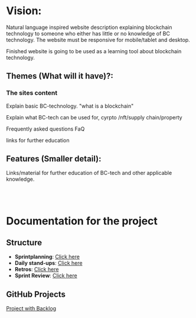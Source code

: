 <h1>Vision: </h1>
<p>Natural language inspired website description explaining blockchain technology to someone who either has little or no knowledge of BC technology. The website must be responsive for mobile/tablet and desktop.</p>
<p>Finished website is going to be used as a learning tool about blockchain technology. </p>

<h2>
Themes (What will it have)?: 
</h2>

<h3> The sites content</h3>
<p>Explain basic BC-technology. "what is a blockchain" </p>
<p> Explain what BC-tech can be used for, cyrpto /nft/supply chain/property  </p>
<p> Frequently asked questions FaQ</p>
<p>links for further education</p>

<h2>Features (Smaller detail):</h2>
<p>Links/material for further education of BC-tech and other applicable knowledge. </p>

<br/><br/>

# Documentation for the project

## Structure

- **Sprintplanning**: [Click here](./docs/planning)
- **Daily stand-ups**: [Click here](./docs/standups/)
- **Retros**: [Click here](./docs/retros/)
- **Sprint Review**: [Click here](./docs/sprint_review)

## GitHub Projects

[Project with Backlog](https://github.com/users/Ferenc02/projects/4)
